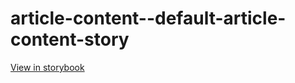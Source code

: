 # article-content--default-article-content-story

[View in storybook](https://raw.githack.com/Independent-Digital-News-and-Media-Ltd/standard-pwamp-sb/PR-403-sb/index.html?path=/story/article-content--default-article-content-story)